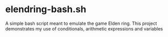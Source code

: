 # elendring-bash.sh
A simple bash script meant to emulate the game Elden ring. This project demonstrates my use of conditionals, arithmetic expressions and variables
